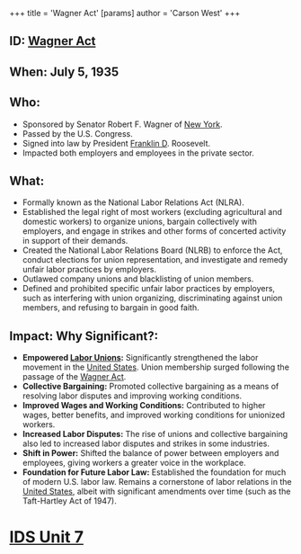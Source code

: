 +++
 title = 'Wagner Act'
[params]
	author = 'Carson West'
+++
## ID: [Wagner Act](./../wagner-act/)

## When: July 5, 1935

## Who:
*   Sponsored by Senator Robert F. Wagner of [New York](./../new-york/).
*   Passed by the U.S. Congress.
*   Signed into law by President [Franklin D](./../franklin-d/). Roosevelt.
*   Impacted both employers and employees in the private sector.

## What:

*   Formally known as the National Labor Relations Act (NLRA).
*   Established the legal right of most workers (excluding agricultural and domestic workers) to organize unions, bargain collectively with employers, and engage in strikes and other forms of concerted activity in support of their demands.
*   Created the National Labor Relations Board (NLRB) to enforce the Act, conduct elections for union representation, and investigate and remedy unfair labor practices by employers.
*   Outlawed company unions and blacklisting of union members.
*   Defined and prohibited specific unfair labor practices by employers, such as interfering with union organizing, discriminating against union members, and refusing to bargain in good faith.

## Impact: Why Significant?:
*   **Empowered [Labor Unions](./../labor-unions/):** Significantly strengthened the labor movement in the [United States](./../united-states/). Union membership surged following the passage of the [Wagner Act](./../wagner-act/).
*   **Collective Bargaining:** Promoted collective bargaining as a means of resolving labor disputes and improving working conditions.
*   **Improved Wages and Working Conditions:** Contributed to higher wages, better benefits, and improved working conditions for unionized workers.
*   **Increased Labor Disputes:** The rise of unions and collective bargaining also led to increased labor disputes and strikes in some industries.
*   **Shift in Power:** Shifted the balance of power between employers and employees, giving workers a greater voice in the workplace.
*   **Foundation for Future Labor Law:** Established the foundation for much of modern U.S. labor law.  Remains a cornerstone of labor relations in the [United States](./../united-states/), albeit with significant amendments over time (such as the Taft-Hartley Act of 1947).

# [IDS Unit 7](./../ids-unit-7/)